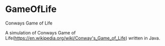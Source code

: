 # GameOfLife
Conways Game of Life 

A simulation of Conways Game of Life(https://en.wikipedia.org/wiki/Conway's_Game_of_Life) written in Java.
